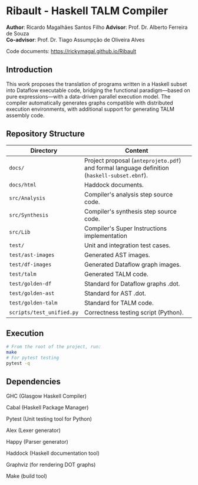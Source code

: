 # Ribault - Haskell TALM Compiler

**Author**: Ricardo Magalhães Santos Filho
**Advisor**: Prof. Dr. Alberto Ferreira de Souza  
**Co-advisor**: Prof. Dr. Tiago Assumpção de Oliveira Alves

Code documents: https://rickymagal.github.io/Ribault

## Introduction

This work proposes the translation of programs written in a Haskell subset into Dataflow executable code, bridging the functional paradigm—based on pure expressions—with a data-driven parallel execution model. The compiler automatically generates graphs compatible with distributed execution environments, with additional support for generating TALM assembly code.

## Repository Structure

| Directory         | Content                                                                                                                   |
|-------------------|---------------------------------------------------------------------------------------------------------------------------|
| `docs/`           | Project proposal (`anteprojeto.pdf`) and formal language definition (`haskell-subset.ebnf`).                             |
| `docs/html`           | Haddock documents.                             |
| `src/Analysis`    | Compiler's analysis step source code.                                                                                       |
| `src/Synthesis`   | Compiler's synthesis step source code.                                                                                                     |
| `src/Lib`         | Compiler's Super Instructions implementation                                                                                                     |
| `test/`           | Unit and integration test cases.                                                                                          |
| `test/ast-images` | Generated AST images.                                                                                                     |
| `test/df-images`  | Generated Dataflow graph images.                                                                                          |
| `test/talm`       | Generated TALM code.                                                                                                     |
| `test/golden-df`  | Standard for Dataflow graphs .dot.                                                                                          |
| `test/golden-ast`  | Standard for AST .dot.                                                                                          |
| `test/golden-talm`  | Standard for TALM code.                                                                                          |
| `scripts/test_unified.py`  | Correctness testing script (Python).                                                                                          |

## Execution

```bash
# From the root of the project, run:
make
# For pytest testing
pytest -q
```

## Dependencies

GHC (Glasgow Haskell Compiler)

Cabal (Haskell Package Manager)

Pytest (Unit testing tool for Python)

Alex (Lexer generator)

Happy (Parser generator)

Haddock (Haskell documentation tool)

Graphviz (for rendering DOT graphs)

Make (build tool)

